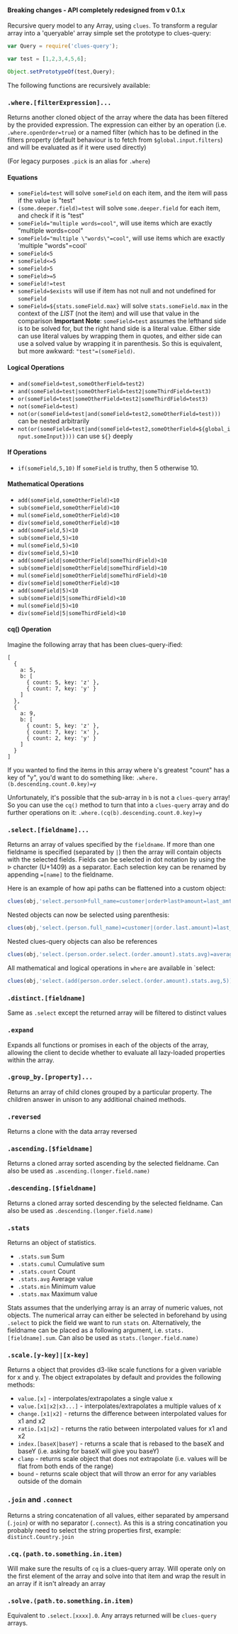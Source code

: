 #### Breaking changes - API completely redesigned from v 0.1.x

Recursive query model to any Array, using `clues`.  To transform a regular array into a 'queryable' array simple set the prototype to clues-query:

```js
var Query = require('clues-query');

var test = [1,2,3,4,5,6];

Object.setPrototypeOf(test,Query);
```

The following functions are recursively available:

### `.where.[filterExpression]...`
Returns another cloned object of the array where the data has been filtered by the provided expression.  The expression can either by an operation (i.e. `.where.openOrder=true`) or a named filter (which has to be defined in the filters property (default behaviour is to fetch from `$global.input.filters`) and will be evaluated as if it were used directly)

(For legacy purposes `.pick` is an alias for `.where`)

#### Equations
* `someField=test` will solve `someField` on each item, and the item will pass if the value is "test"
* `(some.deeper.field)=test` will solve `some.deeper.field` for each item, and check if it is "test"
* `someField="multiple words=cool"`, will use items which are exactly "multiple words=cool"
* `someField="multiple \"words\"=cool"`, will use items which are exactly 'multiple "words"=cool'
* `someField<5` 
* `someField<=5` 
* `someField>5` 
* `someField>=5` 
* `someField!=test` 
* `someField=$exists` will use if item has not null and not undefined for `someField`
* `someField=${stats.someField.max}` will solve `stats.someField.max` in the context of the *LIST* (not the item) and will use that value in the comparison
**Important Note**: `someField=test` assumes the lefthand side is to be solved for, but the right hand side is a literal value.  Either side can use literal values by wrapping them in quotes, and either side can use a solved value by wrapping it in parenthesis.  So this is equivalent, but more awkward: `"test"=(someField)`.

#### Logical Operations
* `and(someField=test,someOtherField=test2)` 
* `and(someField=test|someOtherField=test2|someThirdField=test3)` 
* `or(someField=test|someOtherField=test2|someThirdField=test3)` 
* `not(someField=test)` 
* `not(or(someField=test|and(someField=test2,someOtherField=test)))` can be nested arbitrarily
* `not(or(someField=test|and(someField=test2,someOtherField=${global_input.someInput})))` can use `${}` deeply

#### If Operations
* `if(someField,5,10)` If `someField` is truthy, then 5 otherwise 10.

#### Mathematical Operations
* `add(someField,someOtherField)<10` 
* `sub(someField,someOtherField)<10` 
* `mul(someField,someOtherField)<10` 
* `div(someField,someOtherField)<10`
* `add(someField,5)<10` 
* `sub(someField,5)<10` 
* `mul(someField,5)<10` 
* `div(someField,5)<10`
* `add(someField|someOtherField|someThirdField)<10` 
* `sub(someField|someOtherField|someThirdField)<10` 
* `mul(someField|someOtherField|someThirdField)<10` 
* `div(someField|someOtherField)<10`
* `add(someField|5)<10` 
* `sub(someField|5|someThirdField)<10` 
* `mul(someField|5)<10` 
* `div(someField|5|someThirdField)<10`

#### cq() Operation

Imagine the following array that has been clues-query-ified:
```
[
  {
    a: 5,
    b: [
      { count: 5, key: 'z' },
      { count: 7, key: 'y' }
    ]
  },
  {
    a: 9,
    b: [
      { count: 5, key: 'z' },
      { count: 7, key: 'x' },
      { count: 2, key: 'y' }
    ]
  }
]
```

If you wanted to find the items in this array where `b`'s greatest "count" has a key of "y", you'd want to do something like:
`.where.(b.descending.count.0.key)=y`

Unfortunately, it's possible that the sub-array in `b` is not a `clues-query` array!  So you can use the `cq()` method to turn that into a `clues-query` array and do further operations on it:
`.where.(cq(b).descending.count.0.key)=y`

### `.select.[fieldname]...`
Returns an array of values specified by the `fieldname`.  If more than one fieldname is specified (separated by `|`) then the array will contain objects with the selected fields. Fields can be selected in dot notation by using the `ᐉ` charcter (U+1409) as a separator.   Each selection key can be renamed by appending `=[name]` to the fieldname.

Here is an example of how api paths can be flattened into a custom object:
```js
clues(obj,'select.personᐉfull_name=customer|orderᐉlastᐉamount=last_amt')
```

Nested objects can now be selected using parenthesis:
```js
clues(obj,'select.(person.full_name)=customer|(order.last.amount)=last_amt')
```

Nested clues-query objects can also be references
```js
clues(obj,'select.(person.order.select.(order.amount).stats.avg)=average_amount')
```

All mathematical and logical operations in `where` are available in `select:
```js
clues(obj,'select.(add(person.order.select.(order.amount).stats.avg,5))=average_amount')
```

### `.distinct.[fieldname]`
Same as `.select` except the returned array will be filtered to distinct values

### `.expand`
Expands all functions or promises in each of the objects of the array, allowing the client to decide whether to evaluate all lazy-loaded properties within the array.

### `.group_by.[property]...`
Returns an array of child clones grouped by a particular property.  The children answer in unison to any additional chained methods.


### `.reversed`
Returns a clone with the data array reversed

### `.ascending.[$fieldname]`
Returns a cloned array sorted ascending by the selected fieldname.  Can also be used as `.ascending.(longer.field.name)`

### `.descending.[$fieldname]`
Returns a cloned array sorted descending by the selected fieldname.  Can also be used as `.descending.(longer.field.name)`

### `.stats`
Returns an object of statistics.
* `.stats.sum` Sum
* `.stats.cumul` Cumulative sum
* `.stats.count` Count
* `.stats.avg` Average value
* `.stats.min` Minimum value
* `.stats.max` Maximum value

Stats assumes that the underlying array is an array of numeric values, not objects.   The numerical array can either be selected in beforehand by using `.select` to pick the field we want to run `stats` on.  Alternatively, the fieldname can be placed as a following argument, i.e. `stats.[fieldname].sum`.  Can also be used as `stats.(longer.field.name)`

### `.scale.[y-key]|[x-key]`
Returns a object that provides d3-like scale functions for a given variable for x and y. The object extrapolates by default and provides the following methods:
* `value.[x]` - interpolates/extrapolates a single value x
* `value.[x1|x2|x3...]` - interpolates/extrapolates a multiple values of x
* `change.[x1|x2]` - returns the difference between interpolated values for x1 and x2
* `ratio.[x1|x2]` - returns the ratio between interpolated values for x1 and x2
* `index.[baseX|baseY]` - returns a scale that is rebased to the baseX and baseY (i.e. asking for baseX will give you baseY)
* `clamp` - returns scale object that does not extrapolate (i.e. values will be flat from both ends of the range)
* `bound` - returns scale object that will throw an error for any variables outside of the domain

### `.join` and `.connect`
Returns a string concatenation of all values, either separated by ampersand (`.join`) or with no separator (`.connect`).  As this is a string concatination you probably need to select the string properties first, example: `distinct.Country.join`

### `.cq.(path.to.something.in.item)`

Will make sure the results of `cq` is a clues-query array.  Will operate only on the first element of the array and solve into that item and wrap the result in an array if it isn't already an array

### `.solve.(path.to.something.in.item)`

Equivalent to `.select.[xxxx].0`.  Any arrays returned will be `clues-query` arrays.


